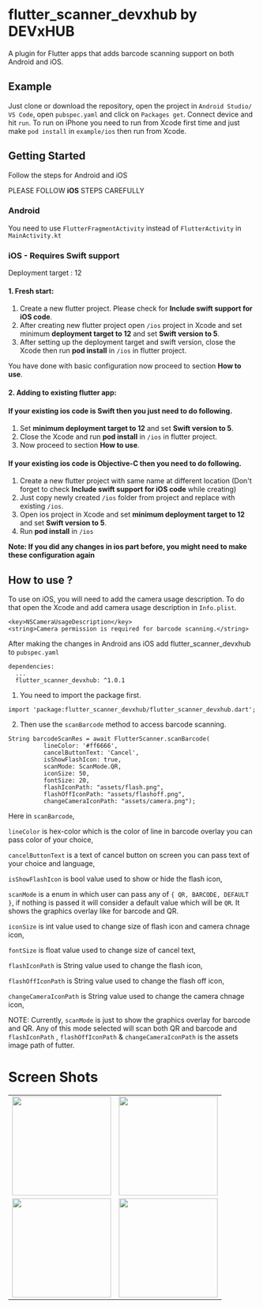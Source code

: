 # flutter_scanner_devxhub by DEVxHUB

A plugin for Flutter apps that adds barcode scanning support on both Android and iOS.





## Example
Just clone or download the repository, open the project in `Android Studio/ VS Code`, open `pubspec.yaml` and click on `Packages get`.
Connect device and hit `run`. 
To run on iPhone you need to run from Xcode first time and just make `pod install` in `example/ios` then run from Xcode.

## Getting Started 
Follow the steps for Android and iOS

PLEASE FOLLOW **iOS** STEPS CAREFULLY

### Android

 You need to use `FlutterFragmentActivity` instead of `FlutterActivity` in `MainActivity.kt`

### iOS - Requires Swift support

Deployment target : 12

#### 1. Fresh start:
 1. Create a new flutter project. Please check for **Include swift support for iOS code**.
 2. After creating new flutter project open `/ios` project in Xcode and set minimum **deployment target to 12**
    and set **Swift version to 5**.
 3. After setting up the deployment target and swift version, close the Xcode then run **pod install** in `/ios` in flutter project.
 
 You have done with basic configuration now proceed to section **How to use**.
 
#### 2. Adding to existing flutter app: 
#### If your existing ios code is **Swift** then you just need to do following.
  1. Set **minimum deployment target to 12** and set **Swift version to 5**.
  2. Close the Xcode and run **pod install** in `/ios` in flutter project.
  3. Now proceed to section **How to use**.
 
#### If your existing ios code is **Objective-C** then you need to do following.
  1. Create a new flutter project with same name at different location (Don't forget to check **Include swift support for iOS code** while creating) 
  2. Just copy newly created `/ios` folder from project and replace with existing `/ios`.
  3. Open ios project in Xcode and set **minimum deployment target to 12** and set **Swift version to 5**.
  4. Run **pod install** in `/ios` 
    
**Note: If you did any changes in ios part before, you might need to make these configuration again**

## How to use ?

To use on iOS, you will need to add the camera usage description.
To do that open the Xcode and add camera usage description in `Info.plist`. 

```
<key>NSCameraUsageDescription</key>
<string>Camera permission is required for barcode scanning.</string>
```


After making the changes in Android ans iOS add flutter_scanner_devxhub to `pubspec.yaml`
```  
dependencies:
  ...
  flutter_scanner_devxhub: ^1.0.1
```


1. You need to import the package first.

```
import 'package:flutter_scanner_devxhub/flutter_scanner_devxhub.dart';
```

    
2. Then use the `scanBarcode` method to access barcode scanning.
    
```
String barcodeScanRes = await FlutterScanner.scanBarcode(
          lineColor: '#ff6666',
          cancelButtonText: 'Cancel',
          isShowFlashIcon: true,
          scanMode: ScanMode.QR,
          iconSize: 50,
          fontSize: 20,
          flashIconPath: "assets/flash.png",
          flashOffIconPath: "assets/flashoff.png",
          changeCameraIconPath: "assets/camera.png");
```

Here in `scanBarcode`,

 `lineColor` is hex-color which is the color of line in barcode overlay you can pass color of your choice,
 
 `cancelButtonText` is a text of cancel button on screen you can pass text of your choice and language,
 
 `isShowFlashIcon` is bool value used to show or hide the flash icon,
 
 `scanMode` is a enum in which user can pass any of `{ QR, BARCODE, DEFAULT }`, if nothing is passed it will consider a default value which will be `QR`.
 It shows the graphics overlay like for barcode and QR.
 
 `iconSize` is int value used to change size of flash icon and camera chnage icon,
  
 `fontSize` is float value used to change size of cancel text,
  
 `flashIconPath` is String  value used to change the flash icon,
  
 `flashOffIconPath` is String  value used to change the flash off icon,
  
 `changeCameraIconPath` is String  value used to change the camera chnage icon,
 
 NOTE: Currently, `scanMode` is just to show the graphics overlay for barcode and QR. Any of this mode selected will scan both QR and barcode and `flashIconPath` , `flashOffIconPath` &  `changeCameraIconPath` is the assets image path of futter.


# Screen Shots
 
<table>
  <tr>
    <td><img src="https://raw.githubusercontent.com/devxhub/flutter_scanner/second_update/screen_shots/Screenshot_20231224-211848.png" width="200" style="max-width:100%;" /></td>
    <td><img src="https://raw.githubusercontent.com/devxhub/flutter_scanner/second_update/screen_shots/Screenshot_20231224-211932.png" width="200" style="max-width:100%;" /></td>
  </tr>
  <tr>
    <td><img src="https://raw.githubusercontent.com/devxhub/flutter_scanner/second_update/screen_shots/Screenshot_20231227-180251.png" width="200" style="max-width:100%;" /></td>
    <td><img src="https://raw.githubusercontent.com/devxhub/flutter_scanner/second_update/screen_shots/Screenshot_20231227-184259.png" width="200" style="max-width:100%;" /></td>
  </tr>
</table>





